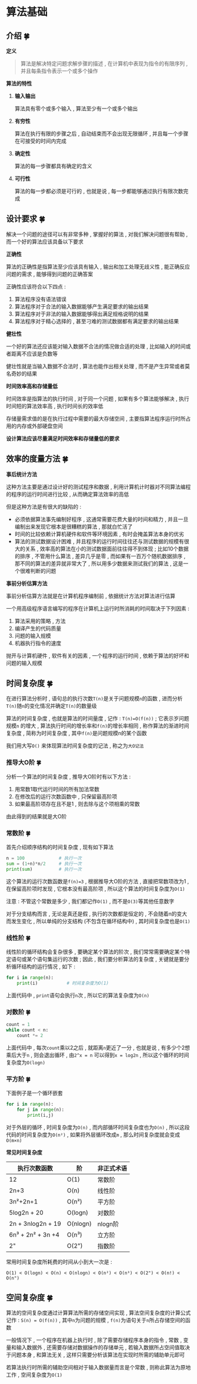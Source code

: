 # 算法基础
## 介绍  🍀

**定义**

> 算法是解决特定问题求解步骤的描述 , 在计算机中表现为指令的有限序列 , 并且每条指令表示一个或多个操作

**算法的特性**

1. **输入输出**

   算法具有零个或多个输入 , 算法至少有一个或多个输出

2. **有穷性**

   算法在执行有限的步骤之后 , 自动结束而不会出现无限循环 , 并且每一个步骤在可接受的时间内完成

3. **确定性**

   算法的每一步骤都具有确定的含义

4. **可行性**

   算法的每一步都必须是可行的 , 也就是说 , 每一步都能够通过执行有限次数完成

## 设计要求  🍀

解决一个问题的途径可以有非常多种 , 掌握好的算法 , 对我们解决问题很有帮助 , 而一个好的算法应该具备以下要求

**正确性**

算法的正确性是指算法至少应该具有输入 , 输出和加工处理无歧义性 , 能正确反应问题的需求 , 能够得到问题的正确答案

正确性应该符合以下四点 : 

1. 算法程序没有语法错误
2. 算法程序对于合法的输入数据能够产生满足要求的输出结果
3. 算法程序对于非法的输入数据能够得出满足规格说明的结果
4. 算法程序对于精心选择的 , 甚至刁难的测试数据都有满足要求的输出结果

**健壮性**

一个好的算法还应该能对输入数据不合法的情况做合适的处理 , 比如输入的时间或者距离不应该是负数等

健壮性就是当输入数据不合法时 , 算法也能作出相关处理 , 而不是产生异常或者莫名奇妙的结果

**时间效率高和存储量低**

时间效率是指算法的执行时间 , 对于同一个问题 , 如果有多个算法能够解决 , 执行时间短的算法效率高 , 执行时间长的效率低 

存储量需求值的是在执行过程中需要的最大存储空间 , 主要指算法程序运行时所占用的内存或外部硬盘空间

**设计算法应该尽量满足时间效率和存储量低的要求**

## 效率的度量方法  🍀

**事后统计方法**

这种方法主要是通过设计好的测试程序和数据 , 利用计算机计时器对不同算法编程的程序的运行时间进行比较 , 从而确定算法效率的高低

但是这种方法是有很大的缺陷的 : 

- 必须依据算法事先编制好程序 , 这通常需要花费大量的时间和精力 , 并且一旦编制出来发现它根本是很糟糕的算法 , 那就白忙活了
- 时间的比较依赖计算机硬件和软件等环境因素 , 有时会掩盖算法本身的优劣
- 算法的测试数据设计困难 , 并且程序的运行时间往往还与测试数据的规模有很大的关系 , 效率高的算法在小的测试数据面前往往得不到体现 ; 比如10个数据的排序 , 不管用什么算法 , 差异几乎是零 , 而如果有一百万个随机数据排序 , 那不同的算法的差异就非常大了 , 所以用多少数据来测试我们的算法 , 这是一个很难判断的问题

**事前分析估算方法**

事前分析估算方法就是在计算机程序编制前 , 依据统计方法对算法进行估算

一个用高级程序语言编写的程序在计算机上运行时所消耗的时间取决于下列因素 : 

1. 算法采用的策略 , 方法
2. 编译产生的代码质量
3. 问题的输入规模
4. 机器执行指令的速度

抛开与计算机硬件 , 软件有关的因素 , 一个程序的运行时间 , 依赖于算法的好坏和问题的输入规模

## 时间复杂度  🍀

在进行算法分析时 , 语句总的执行次数`T(n)`是关于问题规模`n`的函数 , 进而分析`T(n)`随`n`的变化情况并确定`T(n)`的数量级

算法的时间复杂度 , 也就是算法的时间量度 , 记作 : `T(n)=O(f(n))` ; 它表示岁问题规模`n` 的增大 , 算法执行时间的增长率和`f(n)`的增长率相同 , 称作算法的渐进时间复杂度 , 简称为时间复杂度 , 其中`f(n)`是问题规模n的某个函数

我们用大写`O()` 来体现算法时间复杂度的记法 , 称之为`大O记法`

### 推导大O阶  🍀

分析一个算法的时间复杂度 , 推导大O阶时有以下方法 : 

1. 用常数1取代运行时间的所有加法常数
2. 在修改后的运行次数函数中 , 只保留最高阶项
3. 如果最高阶项存在且不是1 , 则去除与这个项相乘的常数

由此得到的结果就是大O阶

### 常数阶  🍀

首先介绍顺序结构的时间复杂度 , 现有如下算法

```python
n = 100				# 执行一次
sum = (1+n)*n/2		# 执行一次
print(sum)          # 执行一次
```

这个算法的运行次数函数是`f(n)=3` , 根据推导大O阶的方法 , 直接把常数项改为1 , 在保留高阶项时发现 , 它根本没有最高阶项 , 所以这个算法的时间复杂度为`O(1)`

注意 : 不管这个常数是多少 , 我们都记作`O(1)` , 而不是`O(3)`等其他任意数字

对于分支结构而言 , 无论是真还是假 , 执行的次数都是恒定的 , 不会随着n的变大而发生变化 , 所以单纯的分支结构 (不包含在循环结构中) , 其时间复杂度也是`O(1)`

### 线性阶  🍀

线性阶的循环结构会复杂很多 , 要确定某个算法的阶次 , 我们常常需要确定某个特定语句或某个语句集运行的次数 ; 因此 , 我们要分析算法的复杂度 , 关键就是要分析循环结构的运行情况 , 如下 : 

```python
for i in range(n):
    print(i)           # 时间复杂度为O(1)
```

上面代码中 , `print`语句会执行`n`次 , 所以它的算法复杂度为`O(n)`

### 对数阶  🍀

```python
count = 1
while count < n:
    count *= 2
```

上面代码中 , 每次`count`乘以2之后 , 就距离`n`更近了一分 , 也就是说 , 有多少个2想乘后大于`n` , 则会退出循环 , 由`2^x = n` 可以得到`x = log2n`  , 所以这个循环的时间复杂度为`O(logn)`

### 平方阶  🍀

下面例子是一个循环嵌套 

```python
for i in range(n):
    for j in range(n):
        print(i,j)     
```

对于外层的循环 , 时间复杂度为`O(n)` , 而内部循环时间复杂度也为`O(n)` , 所以这段代码的时间复杂度为`O(n²)`  , 如果将外层循环改成`m` , 那么时间复杂度就会变成`O(m×n)`

**常见时间复杂度**

| 执行次数函数            | 阶        | 非正式术语  |
| ----------------- | -------- | ------ |
| 12                | O(1)     | 常数阶    |
| 2n+3              | O(n)     | 线性阶    |
| 3n²+2n+1          | O(n²)    | 平方阶    |
| 5log2n + 20       | O(logn)  | 对数阶    |
| 2n + 3nlog2n + 19 | O(nlogn) | nlogn阶 |
| 6n³ + 2n² + 3n +4 | O(n³)    | 立方阶    |
| 2"                | O(2")    | 指数阶    |

常用时间复杂度所耗费的时间从小到大一次是 : 

`O(1) < O(logn) < O(n) < O(nlogn) < O(n²) < O(n³) < O(2") < O(n!) < O(n")`

## 空间复杂度  🍀

算法的空间复杂度通过计算算法所需的存储空间实现 , 算法空间复杂度的计算公式记作 : `S(n) = O(f(n))` , 其中`n`为问题的规模 , `f(n)`为语句关于`n`所占存储空间的函数

一般情况下 , 一个程序在机器上执行时 , 除了需要存储程序本身的指令 , 常数 , 变量和输入数据外 , 还需要存储对数据操作的存储单元 , 若输入数据所占空间值取决于问题本身 , 和算法无关 , 这样只需要分析该算法在实现时所需的辅助单元即可

若算法执行时所需的辅助空间相对于输入数据量而言是个常数 , 则称此算法为原地工作 , 空间复杂度为`O(1)`